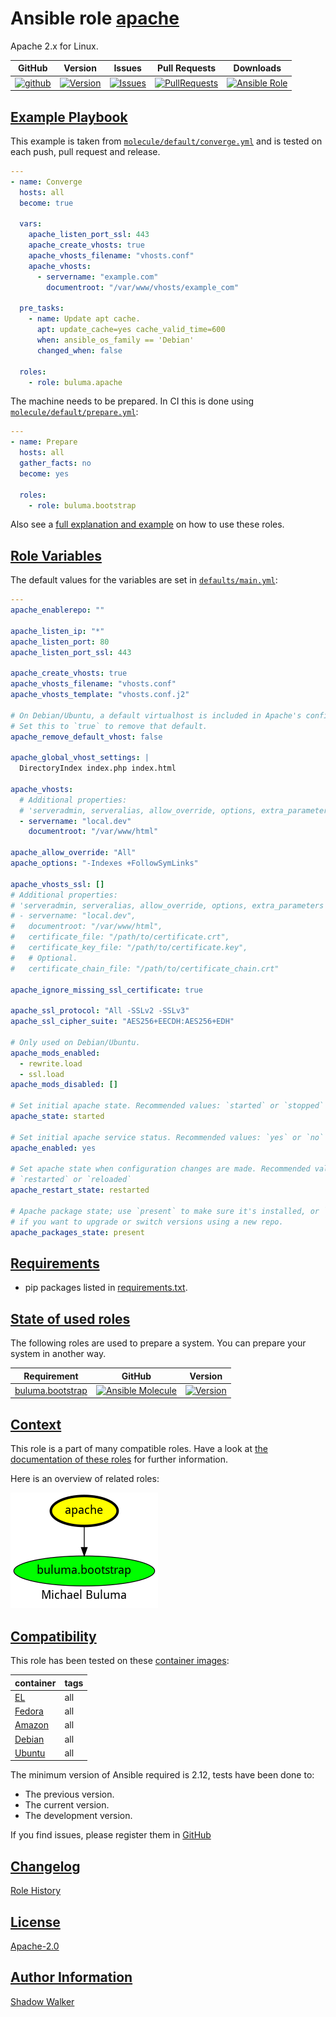 # Ansible role [apache](https://galaxy.ansible.com/ui/standalone/roles/buluma/apache/documentation)

Apache 2.x for Linux.

|GitHub|Version|Issues|Pull Requests|Downloads|
|------|-------|------|-------------|---------|
|[![github](https://github.com/buluma/ansible-role-apache/actions/workflows/molecule.yml/badge.svg)](https://github.com/buluma/ansible-role-apache/actions/workflows/molecule.yml)|[![Version](https://img.shields.io/github/release/buluma/ansible-role-apache.svg)](https://github.com/buluma/ansible-role-apache/releases/)|[![Issues](https://img.shields.io/github/issues/buluma/ansible-role-apache.svg)](https://github.com/buluma/ansible-role-apache/issues/)|[![PullRequests](https://img.shields.io/github/issues-pr-closed-raw/buluma/ansible-role-apache.svg)](https://github.com/buluma/ansible-role-apache/pulls/)|[![Ansible Role](https://img.shields.io/ansible/role/d/buluma/apache)](https://galaxy.ansible.com/ui/standalone/roles/buluma/apache/documentation)|

## [Example Playbook](#example-playbook)

This example is taken from [`molecule/default/converge.yml`](https://github.com/buluma/ansible-role-apache/blob/master/molecule/default/converge.yml) and is tested on each push, pull request and release.

```yaml
---
- name: Converge
  hosts: all
  become: true

  vars:
    apache_listen_port_ssl: 443
    apache_create_vhosts: true
    apache_vhosts_filename: "vhosts.conf"
    apache_vhosts:
      - servername: "example.com"
        documentroot: "/var/www/vhosts/example_com"

  pre_tasks:
    - name: Update apt cache.
      apt: update_cache=yes cache_valid_time=600
      when: ansible_os_family == 'Debian'
      changed_when: false

  roles:
    - role: buluma.apache
```

The machine needs to be prepared. In CI this is done using [`molecule/default/prepare.yml`](https://github.com/buluma/ansible-role-apache/blob/master/molecule/default/prepare.yml):

```yaml
---
- name: Prepare
  hosts: all
  gather_facts: no
  become: yes

  roles:
    - role: buluma.bootstrap
```

Also see a [full explanation and example](https://buluma.github.io/how-to-use-these-roles.html) on how to use these roles.

## [Role Variables](#role-variables)

The default values for the variables are set in [`defaults/main.yml`](https://github.com/buluma/ansible-role-apache/blob/master/defaults/main.yml):

```yaml
---
apache_enablerepo: ""

apache_listen_ip: "*"
apache_listen_port: 80
apache_listen_port_ssl: 443

apache_create_vhosts: true
apache_vhosts_filename: "vhosts.conf"
apache_vhosts_template: "vhosts.conf.j2"

# On Debian/Ubuntu, a default virtualhost is included in Apache's configuration.
# Set this to `true` to remove that default.
apache_remove_default_vhost: false

apache_global_vhost_settings: |
  DirectoryIndex index.php index.html

apache_vhosts:
  # Additional properties:
  # 'serveradmin, serveralias, allow_override, options, extra_parameters'.
  - servername: "local.dev"
    documentroot: "/var/www/html"

apache_allow_override: "All"
apache_options: "-Indexes +FollowSymLinks"

apache_vhosts_ssl: []
# Additional properties:
# 'serveradmin, serveralias, allow_override, options, extra_parameters'.
# - servername: "local.dev",
#   documentroot: "/var/www/html",
#   certificate_file: "/path/to/certificate.crt",
#   certificate_key_file: "/path/to/certificate.key",
#   # Optional.
#   certificate_chain_file: "/path/to/certificate_chain.crt"

apache_ignore_missing_ssl_certificate: true

apache_ssl_protocol: "All -SSLv2 -SSLv3"
apache_ssl_cipher_suite: "AES256+EECDH:AES256+EDH"

# Only used on Debian/Ubuntu.
apache_mods_enabled:
  - rewrite.load
  - ssl.load
apache_mods_disabled: []

# Set initial apache state. Recommended values: `started` or `stopped`
apache_state: started

# Set initial apache service status. Recommended values: `yes` or `no`
apache_enabled: yes

# Set apache state when configuration changes are made. Recommended values:
# `restarted` or `reloaded`
apache_restart_state: restarted

# Apache package state; use `present` to make sure it's installed, or `latest`
# if you want to upgrade or switch versions using a new repo.
apache_packages_state: present
```

## [Requirements](#requirements)

- pip packages listed in [requirements.txt](https://github.com/buluma/ansible-role-apache/blob/master/requirements.txt).

## [State of used roles](#state-of-used-roles)

The following roles are used to prepare a system. You can prepare your system in another way.

| Requirement | GitHub | Version |
|-------------|--------|--------|
|[buluma.bootstrap](https://galaxy.ansible.com/buluma/bootstrap)|[![Ansible Molecule](https://github.com/buluma/ansible-role-bootstrap/actions/workflows/molecule.yml/badge.svg)](https://github.com/buluma/ansible-role-bootstrap/actions/workflows/molecule.yml)|[![Version](https://img.shields.io/github/release/buluma/ansible-role-bootstrap.svg)](https://github.com/shadowwalker/ansible-role-bootstrap)|

## [Context](#context)

This role is a part of many compatible roles. Have a look at [the documentation of these roles](https://buluma.github.io/) for further information.

Here is an overview of related roles:

![dependencies](https://raw.githubusercontent.com/buluma/ansible-role-apache/png/requirements.png "Dependencies")

## [Compatibility](#compatibility)

This role has been tested on these [container images](https://hub.docker.com/u/buluma):

|container|tags|
|---------|----|
|[EL](https://hub.docker.com/r/buluma/enterpriselinux)|all|
|[Fedora](https://hub.docker.com/r/buluma/fedora)|all|
|[Amazon](https://hub.docker.com/r/buluma/amazonlinux)|all|
|[Debian](https://hub.docker.com/r/buluma/debian)|all|
|[Ubuntu](https://hub.docker.com/r/buluma/ubuntu)|all|

The minimum version of Ansible required is 2.12, tests have been done to:

- The previous version.
- The current version.
- The development version.

If you find issues, please register them in [GitHub](https://github.com/buluma/ansible-role-apache/issues)

## [Changelog](#changelog)

[Role History](https://github.com/buluma/ansible-role-apache/blob/master/CHANGELOG.md)

## [License](#license)

[Apache-2.0](https://github.com/buluma/ansible-role-apache/blob/master/LICENSE)

## [Author Information](#author-information)

[Shadow Walker](https://buluma.github.io/)

